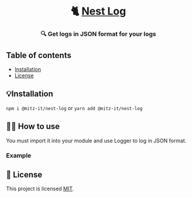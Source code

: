 <h1 align="center">
     🐈 <a href="#" alt="">Nest Log</a>
</h1>

<h3 align="center">
  🔍 Get logs in JSON format for your logs
</h3>

## Table of contents

<!--ts-->

- [Installation](#installation)
- [License](#-license)

<!--te-->

## 💡Installation

`npm i @mitz-it/nest-log` or `yarn add @mitz-it/nest-log`

## 👨‍💻 How to use

You must import it into your module and use Logger to log in JSON format.

### Example

## 📝 License

This project is licensed [MIT](./LICENSE.md).
